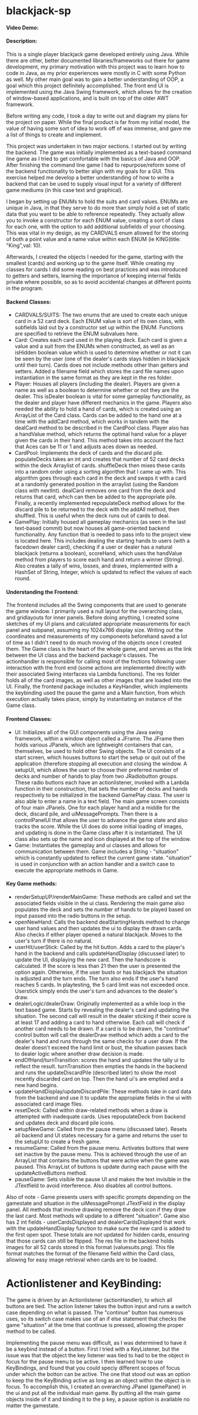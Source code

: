 # blackjack-sp
#### Video Demo: <URL Pending>
#### Description:
This is a single player blackjack game developed entirely using Java. While there are other, better documented libraries/frameworks out there for game development, my primary motivation with this project was to learn how to code in Java, as my prior experiences were mostly in C with some Python as well. My other main goal was to gain a better understanding of OOP, a goal which this project definitely accomplished. The front end UI is implemented using the Java Swing framework, which allows for the creation of window-based applications, and is built on top of the older AWT framework.
  
  Before writing any code, I took a day to write out and diagram my plans for the project on paper. While the final product is far from my initial model, the value of having some sort of idea to work off of was immense, and gave me a list of things to create and implement.
  
  This project was undertaken in two major sections. I started out by writing the backend. The game was initially implemented as a text-based command line game as I tried to get comfortable with the basics of Java and OOP. After finishing the command line game I had to repurpose/reform some of the backend functionality to better align with my goals for a GUI. This exercise helped me develop a better understanding of how to write a backend that can be used to supply visual input for a variety of different game mediums (in this case text and graphical).
  
  I began by setting up ENUMs to hold the suits and card values. ENUMs are unique in Java, in that they serve to do more than simply hold a set of static data that you want to be able to reference repeatedly. They actually allow you to invoke a constructor for each ENUM value, creating a sort of class for each one, with the option to add additional subfields of your choosing. This was vital in my design, as my CARDVALS enum allowed for the storing of both a point value and a name value within each ENUM (ie KING(title: "King",val: 10). 
  
  Afterwards, I created the objects I needed for the game, starting with the smallest (cards) and working up to the game itself. While creating my classes for cards I did some reading on best practices and was introduced to getters and setters, learning the importance of keeping internal fields private where possible, so as to avoid accidental changes at different points in the program.
  #### Backend Classes:
  - CARDVALS/SUITS: The two enums that are used to create each unique card in a 52 card deck. Each ENUM value is sort of its own class, with subfields laid out by a constructor set up within the ENUM. Functions are specified to retrieve the ENUM subvalues here.
  - Card: Creates each card used in the playing deck. Each card is given a value and a suit from the ENUMs when constructed, as well as an isHidden boolean value which is used to determine whether or not it can be seen by the user (one of the dealer's cards stays hidden in blackjack until their turn). Cards does not include methods other than getters and setters. Added a filename field which stores the card file names upon instantiation in the same format as they are kept in the res folder.
  - Player: Houses all players (including the dealer). Players are given a name as well as a boolean to determine whether or not they are the dealer. This isDealer boolean is vital for some gameplay functionality, as the dealer and player have different mechanics in the game. Players also needed the ability to hold a hand of cards, which is created using an ArrayList of the Card class. Cards can be added to the hand one at a time with the addCard method, which works in tandem with the dealCard method to be described in the CardPool class. Player also has a handValue method, which returns the optimal hand value for a player given the cards in their hand. This method takes into account the fact that Aces can be 11 or 1 and adjusts aces down as needed.
  - CardPool: Implements the deck of cards and the discard pile. populateDecks takes an int and creates that number of 52 card decks within the deck Arraylist of cards. shuffleDeck then mixes these cards into a random order using a sorting algorithm that I came up with. This algorithm goes through each card in the deck and swaps it with a card at a randomly generated position in the arraylist (using the Random class with nextInt). dealCard removes one card from the deck and returns that card, which can then be added to the appropriate pile. Finally, a recently implemented repopulateDeck method allows for the discard pile to be returned to the deck with the addAll method, then shuffled. This is useful when the deck runs out of cards to deal.
  - GamePlay: Initially housed all gameplay mechanics (as seen in the last text-based commit) but now houses all game-oriented backend functionality. Any function that is needed to pass info to the project view is located here. This includes dealing the starting hands to users (with a facedown dealer card), checking if a user or dealer has a natural blackjack (returns a boolean), scoreHand, which uses the handValue method from players to score each hand and return a winner (String). Also creates a tally of wins, losses, and draws, implemented with a HashSet of String, Integer, which is updated to reflect the values of each round.
 #### Understanding the Frontend:
  The frontend includes all the Swing components that are used to generate the game window. I primarily used a null layout for the overarching class, and gridlayouts for inner panels. Before doing anything, I created some sketches of my UI plans and calculated appropriate measurements for each panel and subpanel, assuming my 1024x766 display size. Writing out the coordinates and measurements of my components beforehand saved a lot of time as I didn't need to do much moving of the objects once I created them. The Game class is the heart of the whole game, and serves as the link between the UI class and the backend package's classes. The actionhandler is responsible for calling most of the fnctions following user interaction with the front end (some actions are implemented directly with their associated Swing interfaces via Lambda functions). The res folder holds all of the card images, as well as other images that are loaded into the UI. Finally, the frontend package includes a KeyHandler, which implements the keybinding used the pause the game and a Main function, from which execution actually takes place, simply by instantiating an instance of the Game class.
  #### Frontend Classes:
  - UI: Initializes all of the GUI components using the Java swing framework, within a window object called a JFrame. The JFrame then holds various JPanels, which are lightweight containers that can, themselves, be used to hold other Swing objects. The UI consists of a start screen, which houses buttons to start the setup or quit out of the application (therefore stopping all execution and closing the window. A setupUI, which allows the user to choose their preferred number of decks and number of hands to play from two JRadiobutton groups. These radio buttons each have an actionlistener, invoked with a Lanbda function in their construction, that sets the number of decks and hands respectively to be initialized in the backend GamePlay class. The user is also able to enter a name in a text field.
  The main game screen consists of four main JPanels. One for each player hand and a middle for the deck, discard pile, and uiMessagePrompts. Then there is a controlPanelUI that allows the user to advance the game state and also tracks the score. While the UI does do some initial loading of images, and updating is done in the Game class after it is instantiated. The UI class also sets up the name and icon displayed at the top of the window.
  - Game: Instantiates the gameplay and ui classes and allows for communication between them. Game includes a String - "situation" which is constantly updated to reflect the current game state. "situation" is used in conjunction with an action handler and a switch case to execute the appropriate methods in Game.
  #### Key Game methods:
  - renderSetupUP/renderMainGame: These methods are called and set the associated fields visible in the ui class. Rendering the main game also populates the deck and sets the number of hands to be played based on input passed into the radio buttons in the setup.
  - openNewHand: Calls the backend dealStartingHands method to change user hand values and then updates the ui to display the drawn cards. Also checks if either player opened a natural blackjack. Moves to the user's turn if there is no natural.
  - userHit/userStick: Called by the hit button. Adds a card to the player's hand in the backend and calls updateHandDisplay (discussed later) to update the UI, displaying the new card. Then the handscore is calculated. If the score is less than 21 then the user is presented the option again. Otherwise, if the user busts or has blackjack the situation is adjusted and the turn ends. The turn also ends if the user's hand reaches 5 cards. In playtesting, the 5 card limit was not exceeded once. Userstick simply ends the user's turn and advances to the dealer's draw.
  - dealerLogic/dealerDraw: Originally implemented as a while loop in the text based game. Starts by revealing the dealer's card and updating the situation. The second call will result in the dealer sticking if their score is at least 17 and adding a card to hand otherwise. Each call will check if another card needs to be drawn. If a card is to be drawn, the "continue" control button will call the dealerDraw method which adds a card to the dealer's hand and runs through the same checks for a user draw. If the dealer doesn't exceed the hand limit or bust, the situation passes back to dealer logic where another draw decision is made.
  - endOfHand/turnTransition: scores the hand and updates the tally ui to reflect the result. turnTransition then empties the hands in the backend and runs the updateDiscardPile (described later) to show the most recently discarded card on top. Then the hand ui's are emptied and a new hand begins.
  - updateHandDisplay/updateDiscardPile: These methods take in card data from the backend and use it to update the appropiate fields in the ui with associated card image files.
  - resetDeck: Called within draw-related methods when a draw is attempted with inadequate cards. Uses repopulateDeck from backend and updates deck and discard pile icons.
  - setupNewGame: Called from the pause menu (discussed later). Resets all backend and UI states necessary for a game and returns the user to the setupUI to create a fresh game.
  - resumeGame: Called from the pause menu. Activates buttons that were set inactive by the pause menu. This is achieved through the use of an ArrayList that contains the buttons that were active when the game was paused. This ArrayList of buttons is update during each pause with the updateActiveButtons method.
  - pauseGame: Sets visible the pause UI and makes the text invisible in the JTextfield to avoid interference. Also disables all control buttons.
  
  Also of note - Game presents users with specific prompts depending on the gamestate and situation in the uiMessagePrompt JTextField in the display panel. All methods that involve drawing remove the deck icon if they draw the last card. Most methods will update to a different "situation". Game also has 2 int fields - userCardsDisplayed and dealerCardsDisplayed that work with the updateHandDisplay function to make sure the new card is added to the first open spot. These totals are not updated for hidden cards, ensuring that those cards can still be flipped. The res file in the backend holds images for all 52 cards stored in this format (valuesuits.png). This file format matches the format of the filename field within the Card class, allowing for easy image retrieval when cards are to be loaded. 
  # Actionlistener and KeyBinding:
  The game is driven by an Actionlistener (actionHandler), to which all buttons are tied. The action listener takes the button input and runs a switch case depending on what is passed. The "continue" button has numerous uses, so its switch case makes use of an if else statement that checks the game "situation" at the time that continue is pressed, allowing the proper method to be called. 
  
  Implementing the pause menu was difficult, as I was determined to have it be a keybind instead of a button. First I tried with a KeyListener, but the issue was that the object the key listener was tied to had to be the object in focus for the pause menu to be active. I then learned how to use KeyBindings, and found that you could speciy different scopes of focus under which the botton can be active. The one that stood out was an option to keep the the KeyBinding active as long as an object within the object is in focus. To accomplish this, I created an overarching JPanel (gamePanel) in the ui and put all the individual main game. By putting all the main game objects inside of it and binding it to the p key, a pause option is available no matter the gamestate.

  
  

